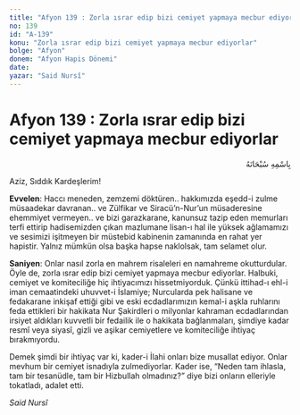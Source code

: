 ```yaml
---
title: "Afyon 139 : Zorla ısrar edip bizi cemiyet yapmaya mecbur ediyorlar"
no: 139
id: "A-139"
konu: "Zorla ısrar edip bizi cemiyet yapmaya mecbur ediyorlar"
bolge: "Afyon"
donem: "Afyon Hapis Dönemi"
date: 
yazar: "Said Nursî"
---
```


# Afyon 139 : Zorla ısrar edip bizi cemiyet yapmaya mecbur ediyorlar

<p class="arabic" dir="rtl" title="Meal: “Her türlü noksan sıfatlardan yüce olan Allah’ın adıyla.”">بِاسْمِهِ سُبْحَانَهُ</p>

Aziz, Sıddık Kardeşlerim!

**Evvelen**: Haccı meneden, zemzemi döktüren.. hakkımızda eşedd-i zulme müsaadekar davranan.. ve Zülfikar ve Siracü’n-Nur’un müsaderesine ehemmiyet vermeyen.. ve bizi garazkarane, kanunsuz tazip eden memurları terfi ettirip hadisemizden çıkan mazlumane lisan-ı hal ile yüksek ağlamamızı ve sesimizi işitmeyen bir müstebid kabinenin zamanında en rahat yer hapistir. Yalnız mümkün olsa başka hapse naklolsak, tam selamet olur.

**Saniyen**: Onlar nasıl zorla en mahrem risaleleri en namahreme okutturdular. Öyle de, zorla ısrar edip bizi cemiyet yapmaya mecbur ediyorlar. Halbuki, cemiyet ve komiteciliğe hiç ihtiyacımızı hissetmiyorduk. Çünkü ittihad-ı ehl-i iman cemaatindeki uhuvvet-i İslamiye; Nurcularda pek halisane ve fedakarane inkişaf ettiği gibi ve eski ecdadlarımızın kemal-i aşkla ruhlarını feda ettikleri bir hakikata Nur Şakirdleri o milyonlar kahraman ecdadlarından irsiyet aldıkları kuvvetli bir fedailik ile o hakikata bağlanmaları, şimdiye kadar resmî veya siyasî, gizli ve aşikar cemiyetlere ve komiteciliğe ihtiyaç bırakmıyordu.

Demek şimdi bir ihtiyaç var ki, kader-i İlahi onları bize musallat ediyor. Onlar mevhum bir cemiyet isnadıyla zulmediyorlar. Kader ise, “Neden tam ihlasla, tam bir tesanüdle, tam bir Hizbullah olmadınız?” diye bizi onların elleriyle tokatladı, adalet etti.

*Said Nursî*

